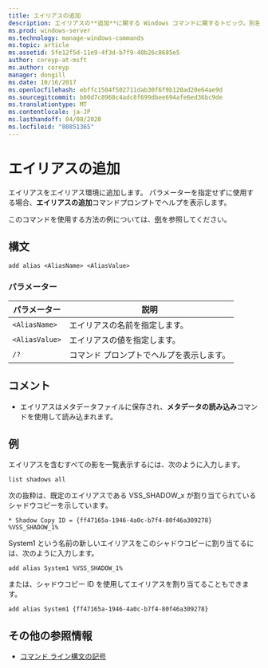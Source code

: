 ```yaml
---
title: エイリアスの追加
description: エイリアスの**追加**に関する Windows コマンドに関するトピック。別名環境に別名を追加します。
ms.prod: windows-server
ms.technology: manage-windows-commands
ms.topic: article
ms.assetid: 5fe12f5d-11e9-4f3d-b7f9-40b26c8685e5
author: coreyp-at-msft
ms.author: coreyp
manager: dongill
ms.date: 10/16/2017
ms.openlocfilehash: ebffc1504f502711dab30f6f9b120ad20e64ae9d
ms.sourcegitcommit: b00d7c8968c4adc8f699dbee694afe6ed36bc9de
ms.translationtype: MT
ms.contentlocale: ja-JP
ms.lasthandoff: 04/08/2020
ms.locfileid: "80851365"
---
```

# <a name="add-alias"></a>エイリアスの追加

エイリアスをエイリアス環境に追加します。 パラメーターを指定せずに使用する場合、**エイリアスの追加**コマンドプロンプトでヘルプを表示します。

このコマンドを使用する方法の例については、[例](#BKMK_examples)を参照してください。

## <a name="syntax"></a>構文

```
add alias <AliasName> <AliasValue>
```

### <a name="parameters"></a>パラメーター

|パラメーター|説明|
|---------|-----------|
|`<AliasName>`|エイリアスの名前を指定します。|
|`<AliasValue>`|エイリアスの値を指定します。|
|`/?`|コマンド プロンプトでヘルプを表示します。|

## <a name="remarks"></a>コメント

-   エイリアスはメタデータファイルに保存され、**メタデータの読み込み**コマンドを使用して読み込まれます。

## <a name="examples"></a><a name=BKMK_examples></a>例

エイリアスを含むすべての影を一覧表示するには、次のように入力します。

```
list shadows all
```

次の抜粋は、既定のエイリアスである VSS_SHADOW_x が割り当てられているシャドウコピーを示しています。

```
* Shadow Copy ID = {ff47165a-1946-4a0c-b7f4-80f46a309278}
%VSS_SHADOW_1%
```

System1 という名前の新しいエイリアスをこのシャドウコピーに割り当てるには、次のように入力します。

```
add alias System1 %VSS_SHADOW_1%
```

または、シャドウコピー ID を使用してエイリアスを割り当てることもできます。

```
add alias System1 {ff47165a-1946-4a0c-b7f4-80f46a309278}
```

## <a name="additional-references"></a>その他の参照情報

- [コマンド ライン構文の記号](command-line-syntax-key.md)